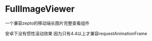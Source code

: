 FullImageViewer
===============

一个兼容zepto的移动端长图片完整查看组件


安卓下没有惯性滚动效果
因为只有4.4以上才兼容requestAnimationFrame